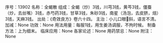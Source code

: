 序号：13902
名称：全蝎散
组成：全蝎（炒）3钱，川芎3钱，黄芩3钱，僵蚕（炒，去丝嘴）3钱，赤芍药3钱，甘草3钱，朱砂3钱，南星（汤泡，去皮脐，焙）3钱，天麻3钱。
出处：《奇效良方》卷六十四。
主治：小儿口眼斜，语言不清。
加减：None
功效：None
用法用量：每服1钱，用生姜汤调服，不拘时候。
制备方法：上为细末。
临床应用：None
各家论述：None
用药禁忌：None
附注：None
